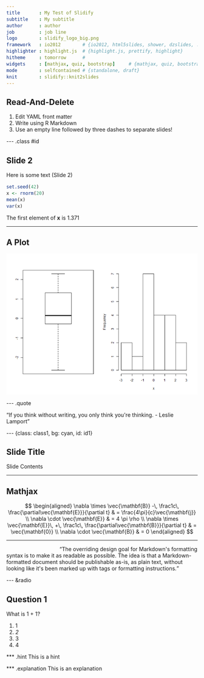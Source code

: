 ```yaml
---
title       : My Test of Slidify
subtitle    : My subtitle
author      : author
job         : job line
logo        : slidify_logo_big.png
framework   : io2012        # {io2012, html5slides, shower, dzslides, ...}
highlighter : highlight.js  # {highlight.js, prettify, highlight}
hitheme     : tomorrow      # 
widgets     : [mathjax, quiz, bootstrap]     # {mathjax, quiz, bootstrap}
mode        : selfcontained # {standalone, draft}
knit        : slidify::knit2slides
--- 
```





## Read-And-Delete

1. Edit YAML front matter
2. Write using R Markdown
3. Use an empty line followed by three dashes to separate slides!

--- .class #id 

## Slide 2

Here is some text (Slide 2)


```r
set.seed(42)
x <- rnorm(20)
mean(x)
var(x)
```
The first element of **x** is 1.371

---

## A Plot

<img src="assets/fig/unnamed-chunk-2-1.png" title="plot of chunk unnamed-chunk-2" alt="plot of chunk unnamed-chunk-2" style="display: block; margin: auto;" />

--- .quote

<q>If you think without writing, you only think you're thinking. - Leslie Lamport</q>

--- {class: class1, bg: cyan, id: id1}

## Slide Title

Slide Contents

---

## Mathjax ##

$$
\begin{aligned}
\nabla \times \vec{\mathbf{B}} -\, \frac1c\, \frac{\partial\vec{\mathbf{E}}}{\partial t} & = \frac{4\pi}{c}\vec{\mathbf{j}} \\   \nabla \cdot \vec{\mathbf{E}} & = 4 \pi \rho \\
\nabla \times \vec{\mathbf{E}}\, +\, \frac1c\, \frac{\partial\vec{\mathbf{B}}}{\partial t} & = \vec{\mathbf{0}} \\
\nabla \cdot \vec{\mathbf{B}} & = 0 \end{aligned}
$$

---

<q style="margin-left:140px;">The overriding design goal for Markdown's formatting syntax is to make it as readable as possible. The idea is that a Markdown-formatted document should be publishable as-is, as plain text, without looking like it's been marked up with tags or formatting instructions.</q>

--- &radio

## Question 1

What is 1 + 1?

1. 1
2. _2_
3. 3
4. 4

*** .hint
This is a hint

*** .explanation
This is an explanation




